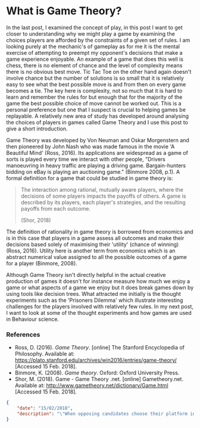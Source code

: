 # What is Game Theory?

In the last post, I examined the concept of play, in this post I want to get closer to understanding why we might play a game by examining the choices players are afforded by the constraints of a given set of rules. I am looking purely at the mechanic's of gameplay as for me it is the mental exercise of attempting to preempt my opponent's decisions that make a game experience enjoyable. An example of a game that does this well is chess, there is no element of chance and the level of complexity means there is no obvious best move. Tic Tac Toe on the other hand again doesn't involve chance but the number of solutions is so small that it is relatively easy to see what the best possible move is and from then on every game becomes a tie. The key here is complexity, not so much that it is hard to learn and remember the rules for but enough that for the majority of the game the best possible choice of move cannot be worked out. This is a personal preference but one that I suspect is crucial to helping games be replayable. A relatively new area of study has developed around analysing the choices of players in games called Game Theory and I use this post to give a short introduction.

Game Theory was developed by Von Neuman and Oskar Morgenstern and then pioneered by John Nash who was made famous in the movie 'A Beautiful Mind' (Ross, 2016). Its applications are widespread as a game of sorts is played every time we interact with other people, "Drivers manoeuvring in heavy traffic are playing a driving game. Bargain-hunters bidding on eBay is playing an auctioning game." (Binmore 2008, p.1). A formal definition for a game that could be studied in game theory is:

> The interaction among rational, mutually aware players, where the decisions of some players impacts the payoffs of others. A game is described by its players, each player's strategies, and the resulting payoffs from each outcome. 
>
> (Shor, 2018)

The definition of rationality in game theory is borrowed from economics and is in this case that players in a game assess all outcomes and make their decisions based solely of maximising their 'utility' (chance of winning) (Ross, 2016). Utility here is another term from economics which is an abstract numerical value assigned to all the possible outcomes of a game for a player (Binmore, 2008).

Although Game Theory isn't directly helpful in the actual creative production of games it doesn't for instance measure how much we enjoy a game or what aspects of a game we enjoy but it does break games down by using tools like decision trees. What attracted me initially is the thought experiments such as the 'Prisoners Dilemma' which illustrate interesting challenges for the players involved with relatively few rules. In my next post, I want to look at some of the thought experiments and how games are used in Behaviour science.

### References

- Ross, D. (2016). *Game Theory*. [online] The Stanford Encyclopedia of Philosophy. Available at: https://plato.stanford.edu/archives/win2016/entries/game-theory/ [Accessed 15 Feb. 2018].
- Binmore, K. (2008). *Game theory*. Oxford: Oxford University Press.
- Shor, M. (2018). Game - Game Theory .net. [online] Gametheory.net. Available at: http://www.gametheory.net/dictionary/Game.html [Accessed 15 Feb. 2018].

```json
{
    "date": "15/02/2018",
    "description": "\"When opposing candidates choose their platform in an election, they are playing a political game. The owner of a grocery store deciding today’s price for corn flakes is playing an economic game. In brief, a game is being played whenever human beings interact.\" Ken Binmore"
}
```

